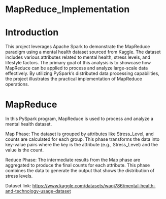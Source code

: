 # MapReduce_Implementation

# Introduction

This project leverages Apache Spark to demonstrate the MapReduce paradigm using a mental health dataset sourced from Kaggle. The dataset includes various attributes related to mental health, stress levels, and lifestyle factors. The primary goal of this analysis is to showcase how MapReduce can be applied to process and analyze large-scale data effectively. By utilizing PySpark’s distributed data processing capabilities, the project illustrates the practical implementation of MapReduce operations.

# MapReduce 
In this PySpark program, MapReduce is used to process and analyze a mental health dataset.

Map Phase: The dataset is grouped by attributes like Stress_Level, and counts are calculated for each group. This phase transforms the data into key-value pairs where the key is the attribute (e.g., Stress_Level) and the value is the count.

Reduce Phase: The intermediate results from the Map phase are aggregated to produce the final counts for each attribute. This phase combines the data to generate the output that shows the distribution of stress levels.


Dataset link:  https://www.kaggle.com/datasets/waqi786/mental-health-and-technology-usage-dataset
